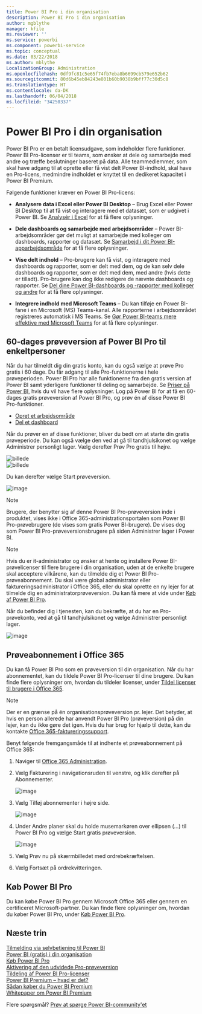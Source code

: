 ```yaml
---
title: Power BI Pro i din organisation
description: Power BI Pro i din organisation
author: mgblythe
manager: kfile
ms.reviewer: ''
ms.service: powerbi
ms.component: powerbi-service
ms.topic: conceptual
ms.date: 03/22/2018
ms.author: mblythe
LocalizationGroup: Administration
ms.openlocfilehash: 0df9fc81c5e65f74fb7eba8b6699cb579e652b62
ms.sourcegitcommit: 80d6b45eb84243e801b60b9038b9bff77c30d5c8
ms.translationtype: HT
ms.contentlocale: da-DK
ms.lasthandoff: 06/04/2018
ms.locfileid: "34250337"
---
```

# <a name="power-bi-pro-in-your-organization"></a>Power BI Pro i din organisation

Power BI Pro er en betalt licensudgave, som indeholder flere funktioner. Power BI Pro-licenser er til teams, som ønsker at dele og samarbejde med andre og træffe beslutninger baseret på data.  Alle teammedlemmer, som skal have adgang til at oprette eller få vist delt Power BI-indhold, skal have en Pro-licens, medmindre indholdet er knyttet til en dedikeret kapacitet i Power BI Premium.

Følgende funktioner kræver en Power BI Pro-licens:

* **Analysere data i Excel eller Power BI Desktop** – Brug Excel eller Power BI Desktop til at få vist og interagere med et datasæt, som er udgivet i Power BI. Se [Analysér i Excel](service-analyze-in-excel.md) for at få flere oplysninger.

* **Dele dashboards og samarbejde med arbejdsområder** – Power BI-arbejdsområder gør det muligt at samarbejde med kolleger om dashboards, rapporter og datasæt. Se [Samarbejd i dit Power BI-apparbejdsområde](service-collaborate-power-bi-workspace.md) for at få flere oplysninger.

* **Vise delt indhold** – Pro-brugere kan få vist, og interagere med dashboards og rapporter, som er delt med dem, og de kan selv dele dashboards og rapporter, som er delt med dem, med andre (hvis dette er tilladt). Pro-brugere kan dog ikke redigere de nævnte dashboards og rapporter. Se [Del dine Power BI-dashboards og -rapporter med kolleger og andre](service-share-dashboards.md) for at få flere oplysninger.

* **Integrere indhold med Microsoft Teams** – Du kan tilføje en Power BI-fane i en Microsoft (MS) Teams-kanal. Alle rapporterne i arbejdsområdet registreres automatisk i MS Teams. Se [Gør Power BI-teams mere effektive med Microsoft Teams](https://powerbi.microsoft.com/en-us/blog/power-bi-teams-up-with-microsoft-teams/) for at få flere oplysninger. 

## <a name="power-bi-pro-60-day-trial-for-individuals"></a>60-dages prøveversion af Power BI Pro til enkeltpersoner

Når du har tilmeldt dig din gratis konto, kan du også vælge at prøve Pro gratis i 60 dage. Du får adgang til alle Pro-funktionerne i hele prøveperioden. Power BI Pro har alle funktionerne fra den gratis version af Power BI samt yderligere funktioner til deling og samarbejde. Se [Priser på Power BI](https://powerbi.microsoft.com/en-us/pricing/), hvis du vil have flere oplysninger. Log på Power BI for at få en 60-dages gratis prøveversion af Power BI Pro, og prøv én af disse Power BI Pro-funktioner.

* [Opret et arbejdsområde](service-create-distribute-apps.md)
* [Del et dashboard](service-share-dashboards.md)

Når du prøver en af disse funktioner, bliver du bedt om at starte din gratis prøveperiode. Du kan også vælge den ved at gå til tandhjulsikonet og vælge Administrer personligt lager. Vælg derefter Prøv Pro gratis til højre.

   ![billede](media/service-power-bi-pro-in-your-organization/service-power-bi-pro-in-your-organization-01.png)
   </br>
   ![billede](media/service-power-bi-pro-in-your-organization/service-power-bi-pro-in-your-organization-02.png)

Du kan derefter vælge Start prøveversion.

   ![image](media/service-power-bi-pro-in-your-organization/service-power-bi-pro-in-your-organization-03.png)

> [!NOTE]
> Brugere, der benytter sig af denne Power BI Pro-prøveversion inde i produktet, vises ikke i Office 365-administrationsportalen som Power BI Pro-prøvebrugere (de vises som gratis Power BI-brugere). De vises dog som Power BI Pro-prøveversionsbrugere på siden Administrer lager i Power BI.
>

> [!NOTE]
> Hvis du er it-administrator og ønsker at hente og installere Power BI-prøvelicenser til flere brugere i din organisation, uden at de enkelte brugere skal acceptere vilkårene, kan du tilmelde dig et Power BI Pro-prøveabonnement. Du skal være global administrator eller faktureringsadministrator i Office 365, eller du skal oprette en ny lejer for at tilmelde dig en administratorprøveversion. Du kan få mere at vide under [Køb af Power BI Pro](service-admin-purchasing-power-bi-pro.md).
>

Når du befinder dig i tjenesten, kan du bekræfte, at du har en Pro-prøvekonto, ved at gå til tandhjulsikonet og vælge Administrer personligt lager.

   ![image](media/service-power-bi-pro-in-your-organization/service-power-bi-pro-in-your-organization-04.png)

## <a name="subscription-trial-in-office-365"></a>Prøveabonnement i Office 365

Du kan få Power BI Pro som en prøveversion til din organisation. Når du har abonnementet, kan du tildele Power BI Pro-licenser til dine brugere. Du kan finde flere oplysninger om, hvordan du tildeler licenser, under [Tildel licenser til brugere i Office 365](https://support.office.com/en-us/article/assign-licenses-to-users-in-office-365-for-business-997596b5-4173-4627-b915-36abac6786dc?ui=en-US&rs=en-US&ad=US).

> [!NOTE]
> Der er en grænse på én organisationsprøveversion pr. lejer. Det betyder, at hvis en person allerede har anvendt Power BI Pro (prøveversion) på din lejer, kan du ikke gøre det igen. Hvis du har brug for hjælp til dette, kan du kontakte [Office 365-faktureringssupport](https://support.office.microsoft.com/en-us/article/contact-support-for-business-products-admin-help-32a17ca7-6fa0-4870-8a8d-e25ba4ccfd4b?CorrelationId=552bbf37-214f-4202-80cb-b94240dcd671&ui=en-US&rs=en-US&ad=US).
>

Benyt følgende fremgangsmåde til at indhente et prøveabonnement på Office 365:

1. Naviger til [Office 365 Administration](https://portal.office.com/adminportal/home#/homepage).
2. Vælg Fakturering i navigationsruden til venstre, og klik derefter på Abonnementer.

   ![image](media/service-power-bi-pro-in-your-organization/service-power-bi-pro-in-your-organization-05.png)

3. Vælg Tilføj abonnementer i højre side.

   ![image](media/service-power-bi-pro-in-your-organization/service-power-bi-pro-in-your-organization-06.png)

4. Under Andre planer skal du holde musemarkøren over ellipsen (…) til Power BI Pro og vælge Start gratis prøveversion.

   ![image](media/service-power-bi-pro-in-your-organization/service-power-bi-pro-in-your-organization-07.png) 

5. Vælg Prøv nu på skærmbilledet med ordrebekræftelsen.
6. Vælg Fortsæt på ordrekvitteringen.

## <a name="purchasing-power-bi-pro"></a>Køb Power BI Pro

Du kan købe Power BI Pro gennem Microsoft Office 365 eller gennem en certificeret Microsoft-partner. Du kan finde flere oplysninger om, hvordan du køber Power BI Pro, under [Køb Power BI Pro](service-admin-purchasing-power-bi-pro.md).

## <a name="next-steps"></a>Næste trin
[Tilmelding via selvbetjening til Power BI](service-admin-signing-up-for-power-bi-with-a-new-office-365-trial.md)
<br/>
[Power BI (gratis) i din organisation](service-admin-service-free-in-your-organization.md)
<br/>
[Køb Power BI Pro](service-admin-purchasing-power-bi-pro.md)
<br/>
[Aktivering af den udvidede Pro-prøveversion](service-extended-pro-trial.md)
<br/>
[Tildeling af Power BI Pro-licenser](service-admin-assigning-power-bi-pro-licenses.md)
<br/>
[Power BI Premium – hvad er det?](service-admin-premium-manage.md)
<br/>
[Sådan køber du Power BI Premium](service-admin-premium-purchase.md)
<br/>
[Whitepaper om Power BI Premium](https://aka.ms/pbipremiumwhitepaper)

Flere spørgsmål? [Prøv at spørge Power BI-community'et](https://community.powerbi.com/)